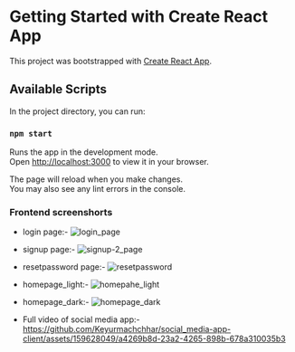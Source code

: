# Getting Started with Create React App

This project was bootstrapped with [Create React App](https://github.com/facebook/create-react-app).

## Available Scripts

In the project directory, you can run:

### `npm start`

Runs the app in the development mode.\
Open [http://localhost:3000](http://localhost:3000) to view it in your browser.

The page will reload when you make changes.\
You may also see any lint errors in the console.

### Frontend screenshorts
* login page:-
![login_page](https://github.com/Keyurmachchhar/social_media-app-client/assets/159628049/c26468a4-0fdb-4a84-b824-ad105031441d)

* signup page:-
![signup-2_page](https://github.com/Keyurmachchhar/social_media-app-client/assets/159628049/1843df9d-1da2-43cf-8814-9398eba54020)

* resetpassword page:-
![resetpassword](https://github.com/Keyurmachchhar/social_media-app-client/assets/159628049/1ba48b42-bd11-4d65-835d-4d8a7a36bb3f)

* homepage_light:-
![homepahe_light](https://github.com/Keyurmachchhar/social_media-app-client/assets/159628049/f64d0b1b-c99d-48ca-9e3f-ac819542575d)

* homepage_dark:-
![homepage_dark](https://github.com/Keyurmachchhar/social_media-app-client/assets/159628049/68089006-edf5-4a1e-8c91-f1a9c3ae8332)

* Full video of social media app:-
https://github.com/Keyurmachchhar/social_media-app-client/assets/159628049/a4269b8d-23a2-4265-898b-678a310035b3
